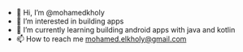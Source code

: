 - 👋 Hi, I’m @mohamedkholy
- 👀 I’m interested in building apps
- 🌱 I’m currently learning building android apps with java and kotlin
- 📫 How to reach me mohamed.elkholy@gmail.com

<!---
mohamedkholy/mohamedkholy is a ✨ special ✨ repository because its `README.md` (this file) appears on your GitHub profile.
You can click the Preview link to take a look at your changes.
--->
